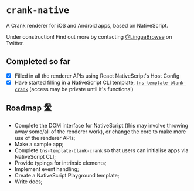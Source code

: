 # `crank-native`

A Crank renderer for iOS and Android apps, based on NativeScript.

Under construction! Find out more by contacting [@LinguaBrowse](https://twitter.com/LinguaBrowse) on Twitter.

## Completed so far

- [x] Filled in all the renderer APIs using React NativeScript's Host Config
- [x] Have started filling in a NativeScript CLI template, [`tns-template-blank-crank`](https://github.com/shirakaba/tns-template-blank-crank) (access may be private until it's functional)

## Roadmap 🛣

* Complete the DOM interface for NativeScript (this may involve throwing away some/all of the renderer work), or change the core to make more use of the renderer APIs;
* Make a sample app;
* Complete `tns-template-blank-crank` so that users can initialise apps via NativeScript CLI;
* Provide typings for intrinsic elements;
* Implement event handling;
* Create a NativeScript Playground template;
* Write docs;